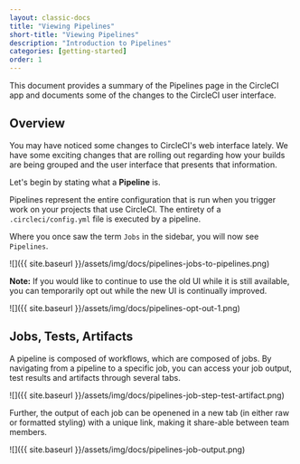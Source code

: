 ```yaml
---
layout: classic-docs
title: "Viewing Pipelines"
short-title: "Viewing Pipelines"
description: "Introduction to Pipelines"
categories: [getting-started]
order: 1
---
```


This document provides a summary of the Pipelines page in the CircleCI app and documents some of the changes to the CircleCI user interface.

## Overview

You may have noticed some changes to CircleCI's web interface lately. We have some exciting changes that are rolling out regarding how your builds are being grouped and the user interface that presents that information. 

Let's begin by stating what a **Pipeline** is.

Pipelines represent the entire configuration that is run when you trigger work on your projects that use CircleCI. The entirety of a `.circleci/config.yml` file is executed by a pipeline.

Where you once saw the term `Jobs` in the sidebar, you will now see `Pipelines`.

![]({{ site.baseurl }}/assets/img/docs/pipelines-jobs-to-pipelines.png)

**Note:** If you would like to continue to use the old UI while it is still available, you can temporarily opt out while the new UI is continually improved.

![]({{ site.baseurl }}/assets/img/docs/pipelines-opt-out-1.png)

## Jobs, Tests, Artifacts

A pipeline is composed of workflows, which are composed of jobs. By navigating from a pipeline to a specific job, you can access your job output, test results and artifacts through several tabs.

![]({{ site.baseurl }}/assets/img/docs/pipelines-job-step-test-artifact.png)

Further, the output of each job can be openened in a new tab (in either raw or formatted styling) with a unique link, making it share-able between team members. 

![]({{ site.baseurl }}/assets/img/docs/pipelines-job-output.png)
